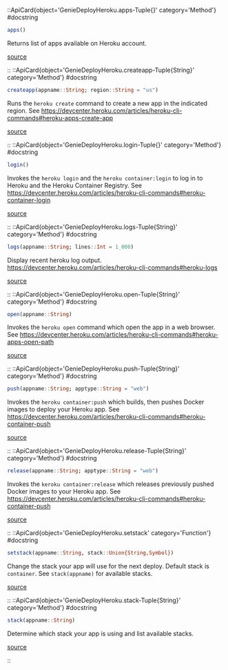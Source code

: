 

::ApiCard{object='GenieDeployHeroku.apps-Tuple{}' category='Method'}
#docstring



```julia
apps()
```


Returns list of apps available on Heroku account.


[source](https://github.com/GenieFramework/GenieDeployHeroku.jl/blob/v1.1.1/src/GenieDeployHeroku.jl#L8-L12)

::
::ApiCard{object='GenieDeployHeroku.createapp-Tuple{String}' category='Method'}
#docstring



```julia
createapp(appname::String; region::String = "us")
```


Runs the `heroku create` command to create a new app in the indicated region. See https://devcenter.heroku.com/articles/heroku-cli-commands#heroku-apps-create-app


[source](https://github.com/GenieFramework/GenieDeployHeroku.jl/blob/v1.1.1/src/GenieDeployHeroku.jl#L19-L24)

::
::ApiCard{object='GenieDeployHeroku.login-Tuple{}' category='Method'}
#docstring



```julia
login()
```


Invokes the `heroku login` and the `heroku container:login` to log in to Heroku and the Heroku Container Registry. See https://devcenter.heroku.com/articles/heroku-cli-commands#heroku-container-login


[source](https://github.com/GenieFramework/GenieDeployHeroku.jl/blob/v1.1.1/src/GenieDeployHeroku.jl#L97-L102)

::
::ApiCard{object='GenieDeployHeroku.logs-Tuple{String}' category='Method'}
#docstring



```julia
logs(appname::String; lines::Int = 1_000)
```


Display recent heroku log output. https://devcenter.heroku.com/articles/heroku-cli-commands#heroku-logs


[source](https://github.com/GenieFramework/GenieDeployHeroku.jl/blob/v1.1.1/src/GenieDeployHeroku.jl#L111-L116)

::
::ApiCard{object='GenieDeployHeroku.open-Tuple{String}' category='Method'}
#docstring



```julia
open(appname::String)
```


Invokes the `heroku open` command which open the app in a web browser. See https://devcenter.heroku.com/articles/heroku-cli-commands#heroku-apps-open-path


[source](https://github.com/GenieFramework/GenieDeployHeroku.jl/blob/v1.1.1/src/GenieDeployHeroku.jl#L84-L89)

::
::ApiCard{object='GenieDeployHeroku.push-Tuple{String}' category='Method'}
#docstring



```julia
push(appname::String; apptype::String = "web")
```


Invokes the `heroku container:push` which builds, then pushes Docker images to deploy your Heroku app. See https://devcenter.heroku.com/articles/heroku-cli-commands#heroku-container-push


[source](https://github.com/GenieFramework/GenieDeployHeroku.jl/blob/v1.1.1/src/GenieDeployHeroku.jl#L58-L63)

::
::ApiCard{object='GenieDeployHeroku.release-Tuple{String}' category='Method'}
#docstring



```julia
release(appname::String; apptype::String = "web")
```


Invokes the `keroku container:release` which releases previously pushed Docker images to your Heroku app. See https://devcenter.heroku.com/articles/heroku-cli-commands#heroku-container-push


[source](https://github.com/GenieFramework/GenieDeployHeroku.jl/blob/v1.1.1/src/GenieDeployHeroku.jl#L71-L76)

::
::ApiCard{object='GenieDeployHeroku.setstack' category='Function'}
#docstring



```julia
setstack(appname::String, stack::Union{String,Symbol})
```


Change the stack your app will use for the next deploy. Default stack is `container`. See `stack(appname)` for available stacks.


[source](https://github.com/GenieFramework/GenieDeployHeroku.jl/blob/v1.1.1/src/GenieDeployHeroku.jl#L45-L50)

::
::ApiCard{object='GenieDeployHeroku.stack-Tuple{String}' category='Method'}
#docstring



```julia
stack(appname::String)
```


Determine which stack your app is using and list available stacks.


[source](https://github.com/GenieFramework/GenieDeployHeroku.jl/blob/v1.1.1/src/GenieDeployHeroku.jl#L33-L37)

::
